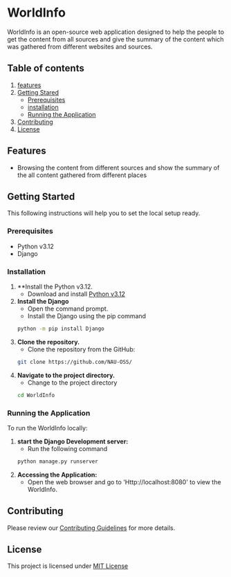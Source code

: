 # WorldInfo
WorldInfo is an open-source web application designed to help the people to get the content from all sources and give the summary of the content which was gathered from different websites and sources.
## Table of contents
1. [features](#features)
2. [Getting Stared](#getting-started)
   - [Prerequisites](#prerequisites)
   - [installation](#installation)
   - [Running the Application](#running-the-application)
3. [Contributing](#contributing)
4. [License](#license)	  

## Features
- Browsing the content from different sources and show the summary of the all content gathered from different places

 
## Getting Started
This following instructions will help you to set the local setup ready.

### Prerequisites

- Python v3.12
- Django

### Installation

1. **Install the Python v3.12.
   - Download and install [Python v3.12](https://www.python.org/)
2. **Install the Django**
   - Open the command prompt.
   - Install the Django using the pip command
   ```sh
   python -m pip install Django
   ```
3. **Clone the repository.**
   - Clone the repository from the GitHub:
   ```sh
   git clone https://github.com/NAU-OSS/
   ```
4. **Navigate to the project directory.**
   - Change to the project directory
   ```sh
   cd WorldInfo
   ```

### Running the Application
To run the WorldInfo locally:

1. **start the Django Development server:**
   - Run the following command
   ```sh
   python manage.py runserver
   ```
2. **Accessing the Application:**
   - Open the web browser and go to 'Http://localhost:8080' to view the WorldInfo.

## Contributing
Please review our [Contributing Guidelines](./CONTRIBUTING.md) for more details.

## License
This project is licensed under [MIT License](./LICENSE)

